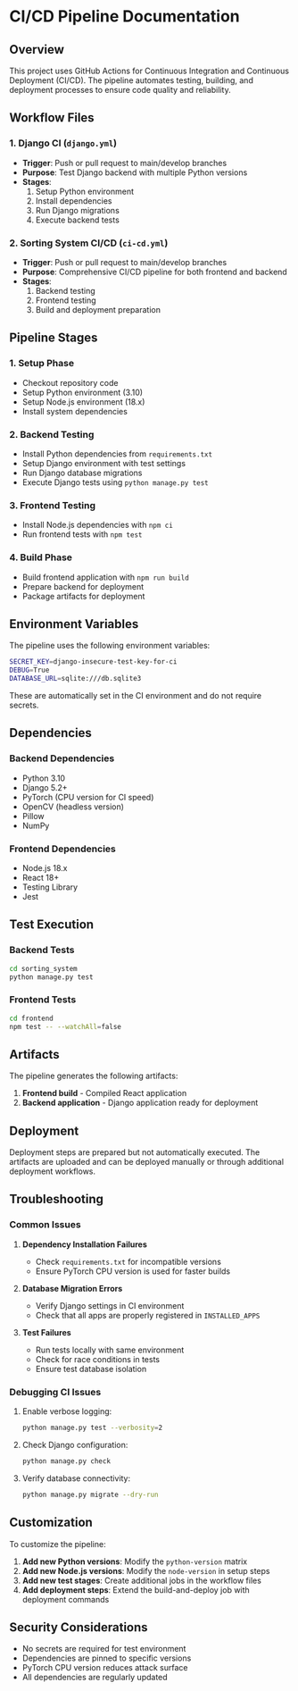 # CI/CD Pipeline Documentation

## Overview

This project uses GitHub Actions for Continuous Integration and Continuous Deployment (CI/CD). The pipeline automates testing, building, and deployment processes to ensure code quality and reliability.

## Workflow Files

### 1. Django CI (`django.yml`)
- **Trigger**: Push or pull request to main/develop branches
- **Purpose**: Test Django backend with multiple Python versions
- **Stages**:
  1. Setup Python environment
  2. Install dependencies
  3. Run Django migrations
  4. Execute backend tests

### 2. Sorting System CI/CD (`ci-cd.yml`)
- **Trigger**: Push or pull request to main/develop branches
- **Purpose**: Comprehensive CI/CD pipeline for both frontend and backend
- **Stages**:
  1. Backend testing
  2. Frontend testing
  3. Build and deployment preparation

## Pipeline Stages

### 1. Setup Phase
- Checkout repository code
- Setup Python environment (3.10)
- Setup Node.js environment (18.x)
- Install system dependencies

### 2. Backend Testing
- Install Python dependencies from `requirements.txt`
- Setup Django environment with test settings
- Run Django database migrations
- Execute Django tests using `python manage.py test`

### 3. Frontend Testing
- Install Node.js dependencies with `npm ci`
- Run frontend tests with `npm test`

### 4. Build Phase
- Build frontend application with `npm run build`
- Prepare backend for deployment
- Package artifacts for deployment

## Environment Variables

The pipeline uses the following environment variables:

```bash
SECRET_KEY=django-insecure-test-key-for-ci
DEBUG=True
DATABASE_URL=sqlite:///db.sqlite3
```

These are automatically set in the CI environment and do not require secrets.

## Dependencies

### Backend Dependencies
- Python 3.10
- Django 5.2+
- PyTorch (CPU version for CI speed)
- OpenCV (headless version)
- Pillow
- NumPy

### Frontend Dependencies
- Node.js 18.x
- React 18+
- Testing Library
- Jest

## Test Execution

### Backend Tests
```bash
cd sorting_system
python manage.py test
```

### Frontend Tests
```bash
cd frontend
npm test -- --watchAll=false
```

## Artifacts

The pipeline generates the following artifacts:
1. **Frontend build** - Compiled React application
2. **Backend application** - Django application ready for deployment

## Deployment

Deployment steps are prepared but not automatically executed. The artifacts are uploaded and can be deployed manually or through additional deployment workflows.

## Troubleshooting

### Common Issues

1. **Dependency Installation Failures**
   - Check `requirements.txt` for incompatible versions
   - Ensure PyTorch CPU version is used for faster builds

2. **Database Migration Errors**
   - Verify Django settings in CI environment
   - Check that all apps are properly registered in `INSTALLED_APPS`

3. **Test Failures**
   - Run tests locally with same environment
   - Check for race conditions in tests
   - Ensure test database isolation

### Debugging CI Issues

1. Enable verbose logging:
   ```bash
   python manage.py test --verbosity=2
   ```

2. Check Django configuration:
   ```bash
   python manage.py check
   ```

3. Verify database connectivity:
   ```bash
   python manage.py migrate --dry-run
   ```

## Customization

To customize the pipeline:

1. **Add new Python versions**: Modify the `python-version` matrix
2. **Add new Node.js versions**: Modify the `node-version` in setup steps
3. **Add new test stages**: Create additional jobs in the workflow files
4. **Add deployment steps**: Extend the build-and-deploy job with deployment commands

## Security Considerations

- No secrets are required for test environment
- Dependencies are pinned to specific versions
- PyTorch CPU version reduces attack surface
- All dependencies are regularly updated